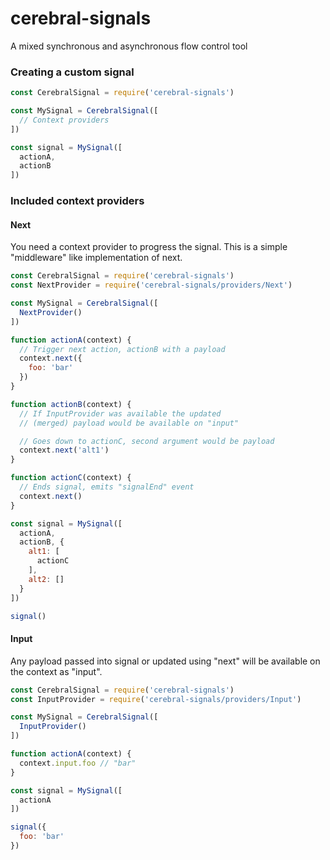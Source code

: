 # cerebral-signals
A mixed synchronous and asynchronous flow control tool

### Creating a custom signal

```js
const CerebralSignal = require('cerebral-signals')

const MySignal = CerebralSignal([
  // Context providers
])

const signal = MySignal([
  actionA,
  actionB
])
```

### Included context providers

#### Next
You need a context provider to progress the signal. This is a simple
"middleware" like implementation of next.

```js
const CerebralSignal = require('cerebral-signals')
const NextProvider = require('cerebral-signals/providers/Next')

const MySignal = CerebralSignal([
  NextProvider()
])

function actionA(context) {
  // Trigger next action, actionB with a payload
  context.next({
    foo: 'bar'
  })
}

function actionB(context) {
  // If InputProvider was available the updated
  // (merged) payload would be available on "input"

  // Goes down to actionC, second argument would be payload
  context.next('alt1')
}

function actionC(context) {
  // Ends signal, emits "signalEnd" event
  context.next()
}

const signal = MySignal([
  actionA,
  actionB, {
    alt1: [
      actionC
    ],
    alt2: []
  }
])

signal()
```

#### Input
Any payload passed into signal or updated using "next" will be available
on the context as "input".

```js
const CerebralSignal = require('cerebral-signals')
const InputProvider = require('cerebral-signals/providers/Input')

const MySignal = CerebralSignal([
  InputProvider()
])

function actionA(context) {
  context.input.foo // "bar"
}

const signal = MySignal([
  actionA
])

signal({
  foo: 'bar'
})
```

